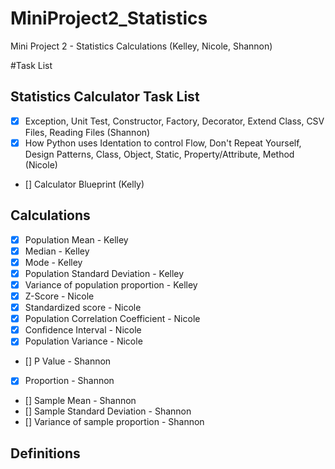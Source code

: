# MiniProject2_Statistics
Mini Project 2 - Statistics Calculations (Kelley, Nicole, Shannon)

#Task List
## Statistics Calculator Task List

- [x] Exception, Unit Test, Constructor, Factory, Decorator, Extend Class, CSV Files, Reading Files (Shannon)
- [x] How Python uses Identation to control Flow, Don't Repeat Yourself, Design Patterns, Class, Object, Static, Property/Attribute, Method (Nicole)
- [] Calculator Blueprint (Kelly)


## Calculations

- [X] Population Mean - Kelley
- [X] Median - Kelley
- [X] Mode - Kelley
- [X] Population Standard Deviation - Kelley
- [X] Variance of population proportion - Kelley
- [x] Z-Score - Nicole
- [x] Standardized score - Nicole
- [x] Population Correlation Coefficient - Nicole
- [x] Confidence Interval - Nicole
- [x] Population Variance - Nicole
- [] P Value - Shannon
- [X] Proportion - Shannon
- [] Sample Mean - Shannon
- [] Sample Standard Deviation - Shannon
- [] Variance of sample proportion - Shannon

## Definitions

